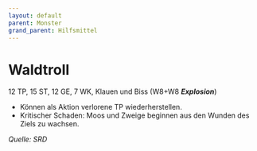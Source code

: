 ```yaml
---
layout: default
parent: Monster
grand_parent: Hilfsmittel
---
```


# Waldtroll
12 TP, 15 ST, 12 GE, 7 WK, Klauen und Biss (W8+W8 ***Explosion***)
- Können als Aktion verlorene TP wiederherstellen.
- Kritischer Schaden: Moos und Zweige beginnen aus den Wunden des Ziels zu wachsen.

*Quelle: SRD*